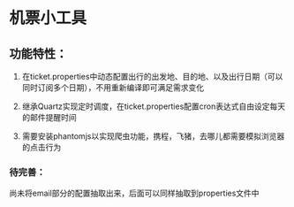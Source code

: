 # 机票小工具

## 功能特性：

1. 在ticket.properties中动态配置出行的出发地、目的地、以及出行日期（可以同时订阅多个日期），不用重新编译即可满足需求变化

2. 继承Quartz实现定时调度，在ticket.properties配置cron表达式自由设定每天的邮件提醒时间

3. 需要安装phantomjs以实现爬虫功能，携程，飞猪，去哪儿都需要模拟浏览器的点击行为

### 待完善：

尚未将email部分的配置抽取出来，后面可以同样抽取到properties文件中